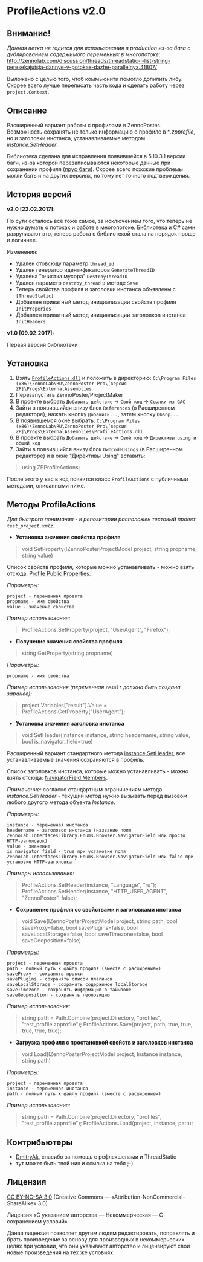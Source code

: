 ProfileActions v2.0
====================

Внимание!
---------

*Данная ветка не годится для использования в production из-за бага с дублированием содержимого переменных в многопотоке*: http://zennolab.com/discussion/threads/threadstatic-i-list-string-peresekajutsja-dannye-v-potokax-dazhe-parallelnyx.41807/

Выложено с целью того, чтоб коммьюнити помогло допилить либу. Скорее всего лучше переписать часть кода и сделать работу через `project.Context`.

Описание
--------

Расширенный вариант работы с профилями в ZennoPoster. Возможность сохранять не только информацию о профиле в **.zpprofile*, но и заголовки инстанса, устанавливаемые методом *instance.SetHeader*.

Библиотека сделана для исправления появившейся в 5.10.3.1 версии баги, из-за которой перезаписываются некоторые данные при сохранении профиля ([пруф баги](http://zennolab.com/discussion/threads/bagi-v-versii-5-10-3-1.34535/page-5#post-258110)). Скорее всего похожие проблемы могли быть и на других версиях, но тому нет точного подтверждения.

История версий
--------------

**v2.0 [22.02.2017]:**

По сути осталось всё тоже самое, за исключением того, что теперь не нужно думать о потоках и работе в многопотоке.
Библиотека и C# сами разруливают это, теперь работа с библиотекой стала на порядок проще и логичнее.

Изменения:

- Удален отовсюду параметр `thread_id`
- Удален генератор идентификаторов `GenerateThreadID`
- Удалена "очистка мусора" `DestroyThreadID`
- Удален параметр `destroy_thread` в методе `Save`
- Теперь свойства профиля и заголовки инстанса объявлены с `[ThreadStatic]`
- Добавлен приватный метод инициализации свойств профиля `InitProperies`
- Добавлен приватный метод инициализации заголовков инстанса `InitHeaders`

**v1.0 [09.02.2017]:**

Первая версия библиотеки


Установка
---------

1. Взять [`ProfileActions.dll`](https://github.com/lord-alfred/ProfileActions/releases) и положить в директорию: `C:\Program Files (x86)\ZennoLab\RU\ZennoPoster Pro\[версия ZP]\Progs\ExternalAssemblies`
2. Перезапустить ZennoPoster/ProjectMaker
3. В проекте выбрать `Добавить действие` -> `Свой код` -> `Ссылки из GAC`
4. Зайти в появившийся внизу блок `References` (в Расширенном редакторе), нажать кнопку `Добавить...`, затем кнопку `Обзор...`
5. В появившемся окне выбрать: `C:\Program Files (x86)\ZennoLab\RU\ZennoPoster Pro\[версия ZP]\Progs\ExternalAssemblies\ProfileActions.dll`
6. В проекте выбрать `Добавить действие` -> `Свой код` -> `Директивы using и общий код`
7. Зайти в появившийся внизу блок `OwnCodeUsings` (в Расширенном редакторе) и в окне "Директивы Using" вставить:
> using ZPProfileActions;

 После этого у вас в код появится класс `ProfileActions` с публичными методами, описанными ниже.

Методы ProfileActions
---------------------

*Для быстрого понимания - в репозитории расположен тестовый проект `test_project.xmlz`.*

 - **Установка значения свойства профиля**

> void SetProperty(IZennoPosterProjectModel project, string propname, string value)

Список свойств профиля, которые можно устанавливать - можно взять отсюда: [Profile Public Properties](https://help.zennolab.com/en/v5/zennoposter/5.10.3/topic854.html).

*Параметры:*

	project - переменная проекта
	propname - имя свойства
	value - значение свойства

*Пример использования:*

> ProfileActions.SetProperty(project, "UserAgent", "Firefox");

 - **Получение значения свойства профиля**

> string GetProperty(string propname)

*Параметры:*

	propname - имя свойства

*Пример использования (переменная `result` должна быть создана заранее):*

> project.Variables["result"].Value = ProfileActions.GetProperty("UserAgent");

 - **Установка значения заголовка инстанса**

> void SetHeader(Instance instance, string headername, string value, bool is_navigator_field=true)

Расширенный вариант стандартного метода [instance.SetHeader](https://help.zennolab.com/en/v5/zennoposter/5.10.3/webframe.html#topic246.html), все устанавливаемые значения сохраняются в профиль.

Список заголовков инстанса, которые можно устанавливать - можно взять отсюда: [NavigatorField Members](https://help.zennolab.com/en/v5/zennoposter/5.10.3/topic630.html).

*Примечание:* согласно стандартным ограничениям метода *instance.SetHeader* - текущий метод нужно вызывать перед вызовом любого другого метода объекта *Instance*.


*Параметры:*

	instance - переменная инстанса
	headername - заголовок инстанса (название поля ZennoLab.InterfacesLibrary.Enums.Browser.NavigatorField или просто HTTP-заголовок)
	value - значение
	is_navigator_field - true при установке поля ZennoLab.InterfacesLibrary.Enums.Browser.NavigatorField или false при установке HTTP-заголовка

*Примеры использования:*

> ProfileActions.SetHeader(instance, "Language", "ru");
> ProfileActions.SetHeader(instance, "HTTP_USER_AGENT", "ZennoPoster", false);

 - **Сохранение профиля со свойствами и заголовками инстанса**

> void Save(IZennoPosterProjectModel project, string path, bool saveProxy=false, bool savePlugins=false, bool saveLocalStorage=false, bool saveTimezone=false, bool  saveGeoposition=false)

*Параметры:*

	project - переменная проекта
	path - полный путь к файлу профиля (вместе с расширением)
	saveProxy - сохранять прокси
	savePlugins - сохранять список плагинов
	saveLocalStorage - сохранять содержимое localStorage
	saveTimezone - сохранять информацию о таймзоне
	saveGeoposition - сохранять геопозицию

*Пример использования:*

> string path = Path.Combine(project.Directory, "profiles", "test_profile.zpprofile");
> ProfileActions.Save(project, path, true, true, true, true, true);

 - **Загрузка профиля с простановкой свойств и заголовков инстанса**

> void Load(IZennoPosterProjectModel project, Instance instance, string path)

*Параметры:*

	project - переменная проекта
	instance - переменная инстанса
	path - полный путь к файлу профиля (вместе с расширением)

*Пример использования:*

> string path = Path.Combine(project.Directory, "profiles", "test_profile.zpprofile");
> ProfileActions.Load(project, instance, path);

Контрибьютеры
-------------

 - [DmitryAk](http://zennolab.com/discussion/members/dmitryak.17393/), спасибо за помощь с рефлекшенами и ThreadStatic
 - тут может быть твой ник и ссылка на тебя ;-)

Лицензия
--------

[CC BY-NC-SA 3.0](https://creativecommons.org/licenses/by-nc-sa/3.0/deed.ru) (Creative Commons — «Attribution-NonCommercial-ShareAlike» 3.0)

Лицензия «С указанием авторства — Некоммерческая — С сохранением условий»

Даная лицензия позволяет другим людям редактировать, поправлять и брать произведение за основу для производных в некоммерческих целях при условии, что они указывают авторство и лицензируют свои новые произведения на тех же условиях.